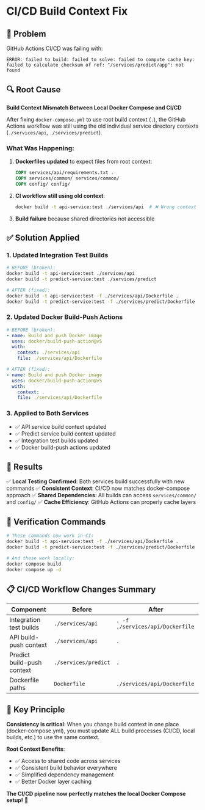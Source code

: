 # CI/CD Build Context Fix

## 🐛 **Problem**
GitHub Actions CI/CD was failing with:
```
ERROR: failed to build: failed to solve: failed to compute cache key: 
failed to calculate checksum of ref: "/services/predict/app": not found
```

## 🔍 **Root Cause**
**Build Context Mismatch Between Local Docker Compose and CI/CD**

After fixing `docker-compose.yml` to use root build context (`.`), the GitHub Actions workflow was still using the old individual service directory contexts (`./services/api`, `./services/predict`).

### What Was Happening:
1. **Dockerfiles updated** to expect files from root context:
   ```dockerfile
   COPY services/api/requirements.txt .
   COPY services/common/ services/common/
   COPY config/ config/
   ```

2. **CI workflow still using old context**:
   ```bash
   docker build -t api-service:test ./services/api  # ❌ Wrong context
   ```

3. **Build failure** because shared directories not accessible

## ✅ **Solution Applied**

### 1. **Updated Integration Test Builds**
```bash
# BEFORE (broken):
docker build -t api-service:test ./services/api
docker build -t predict-service:test ./services/predict

# AFTER (fixed):
docker build -t api-service:test -f ./services/api/Dockerfile .
docker build -t predict-service:test -f ./services/predict/Dockerfile .
```

### 2. **Updated Docker Build-Push Actions**
```yaml
# BEFORE (broken):
- name: Build and push Docker image
  uses: docker/build-push-action@v5
  with:
    context: ./services/api
    file: ./services/api/Dockerfile

# AFTER (fixed):
- name: Build and push Docker image
  uses: docker/build-push-action@v5
  with:
    context: .
    file: ./services/api/Dockerfile
```

### 3. **Applied to Both Services**
- ✅ API service build context updated
- ✅ Predict service build context updated
- ✅ Integration test builds updated
- ✅ Docker build-push actions updated

## 🎯 **Results**

✅ **Local Testing Confirmed**: Both services build successfully with new commands
✅ **Consistent Context**: CI/CD now matches docker-compose approach
✅ **Shared Dependencies**: All builds can access `services/common/` and `config/`
✅ **Cache Efficiency**: GitHub Actions can properly cache layers

## 🚀 **Verification Commands**

```bash
# These commands now work in CI:
docker build -t api-service:test -f ./services/api/Dockerfile .
docker build -t predict-service:test -f ./services/predict/Dockerfile .

# And these work locally:
docker compose build
docker compose up -d
```

## 📋 **CI/CD Workflow Changes Summary**

| Component | Before | After |
|-----------|--------|-------|
| Integration test builds | `./services/api` | `. -f ./services/api/Dockerfile` |
| API build-push context | `./services/api` | `.` |
| Predict build-push context | `./services/predict` | `.` |
| Dockerfile paths | `Dockerfile` | `./services/api/Dockerfile` |

## 🔧 **Key Principle**

**Consistency is critical**: When you change build context in one place (docker-compose.yml), you must update ALL build processes (CI/CD, local builds, etc.) to use the same context.

**Root Context Benefits**:
- ✅ Access to shared code across services
- ✅ Consistent build behavior everywhere
- ✅ Simplified dependency management
- ✅ Better Docker layer caching

**The CI/CD pipeline now perfectly matches the local Docker Compose setup!** 🎉